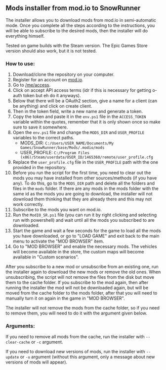 ## Mods installer from mod.io to SnowRunner

The installer allows you to download mods from mod.io in semi-automatic mode. Once you complete all the steps according to the instructions, you will be able to subscribe to the desired mods, then the installer will do everything himself.

Tested on game builds with the Steam version. The Epic Games Store version should also work, but it is not tested.

### How to use:

1. Download/clone the repository on your computer.
2. Register for an account on [mod.io](https://mod.io/).
3. Go to [/me/access](https://mod.io/me/access).
4. Click on accept API access terms (idr if this is necessary for getting o-auth token but eh do it anyways).
5. Below that there will be a OAuth2 section, give a name for a client (can be anything) and click on create client.
6. Then in the token field, write a new name and generate a token.
7. Copy the token and paste it in the `env.ps1` file in the `ACCESS_TOKEN` variable within the quotes, remember that it is only shown once so make sure to save it somewhere.
8. Open the `env.ps1` file and change the `MODS_DIR` and `USER_PROFILE` variables to the correct paths.
   - MODS_DIR: `C:/Users/USER_NAME/Documents/My Games/SnowRunner/base/Mods/.modio/mods`
   - USER_PROFILE: `C:/Program Files (x86)/Steam/userdata/USER_ID/1465360/remote/user_profile.cfg`
9. Replace the `user_profile.cfg` file in the `USER_PROFILE` path with the one provided in the repository.
10. Before you run the script for the first time, you need to clear out the mods you may have installed from other sources/methods (if you have any). To do this, go to the `MODS_DIR` path and delete all the folders and files in the `mods` folder. If there are any mods in the mods folder with the same id as the mods you are going to download, the installer will not download them thinking that they are already there and this may not work correctly.
11. Subscribe to the mods you want on mod.io.
12. Run the `ModIO_SR.ps1` file (you can run it by right clicking and selecting run with powershell) and wait until all the mods you subscribed to are downloaded.
13. Start the game and wait a few seconds for the game to load all the mods you have downloaded, or go to "LOAD GAME" and exit back to the main menu to activate the "MOD BROWSER" item.
14. Go to "MOD BROWSER" and enable the necessary mods. The vehicles will become available in the store, the custom maps will become available in "Custom scenarios".

<!-- After new subscriptions or unsubscribes on the mod.io website, repeat everything from step 11. After unsubscribing and launching the installer, the mod is deactivated and removed from the list of modifications. However, the folder with mod files remains on the disk (in the cache `C:/Users/USER_NAME/Documents/My Games/SnowRunner/base/Mods/.modio/cache`), and if you subscribe to the mod again, then after running the installer the mod will not exist download again, and will move from the cache to the mods folder, but you will need to manually turn it on again in the game in "MOD BROWSER". -->
After you subscribe to a new mod or unsubscribe from an existing one, run the installer again to download the new mods or remove the old ones. When unsubscribing, the script will not remove the files from the disk but move them to the cache folder. If you subscribe to the mod again, then after running the installer the mod will not be downloaded again, but will be moved from the cache folder to the mods folder, after that you will need to manually turn it on again in the game in "MOD BROWSER".

The installer will not remove the mods from the cache folder, so if you need to remove them, you will need to do it with the argument given below.

### Arguments:

If you need to remove all mods from the cache, run the installer with `--clear-cache` or `-c` argument.

If you need to download new versions of mods, run the installer with `--update` or `-u` argument (without this argument, only a message about new versions of mods will appear).